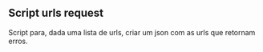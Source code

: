 ## Script urls request

Script para, dada uma lista de urls, criar um json com as urls que retornam erros.
